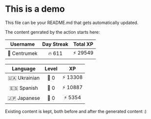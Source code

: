 # This is a demo

This file can be your README.md that gets automatically updated.

The content genrated by the action starts here:

<!--START_SECTION:duolingoStats-->
<!-- Automatically generated with https://github.com/centrumek/duolingo-readme-stats-->

| Username | Day Streak | Total XP |
|:---:|:---:|:---:|
| 👤 Centrumek | 🔥 611 | ⚡ 29549 |

| Language | Level | XP |
|:---:|:---:|:---:|
| 🇺🇦 Ukrainian | 👑 0 | ⚡ 13308 |
| 🇪🇸 Spanish | 👑 0 | ⚡ 10887 |
| 🇯🇵 Japanese | 👑 0 | ⚡ 5354 |

<!--END_SECTION:duolingoStats-->

Existing content is kept, both before and after the generated content :)